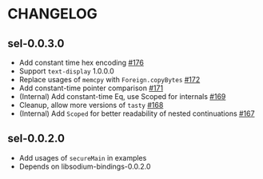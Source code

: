 # CHANGELOG

## sel-0.0.3.0

* Add constant time hex encoding [#176](https://github.com/haskell-cryptography/libsodium-bindings/pull/176)
* Support `text-display` 1.0.0.0
* Replace usages of `memcpy` with `Foreign.copyBytes` [#172](https://github.com/haskell-cryptography/libsodium-bindings/pull/172)
* Add constant-time pointer comparison [#171](https://github.com/haskell-cryptography/libsodium-bindings/pull/171)
* (Internal) Add constant-time Eq, use Scoped for internals [#169](https://github.com/haskell-cryptography/libsodium-bindings/pull/169)
* Cleanup, allow more versions of `tasty` [#168](https://github.com/haskell-cryptography/libsodium-bindings/pull/168)
* (Internal) Add `Scoped` for better readability of nested continuations [#167](https://github.com/haskell-cryptography/libsodium-bindings/pull/167)

## sel-0.0.2.0

* Add usages of `secureMain` in examples
* Depends on libsodium-bindings-0.0.2.0
